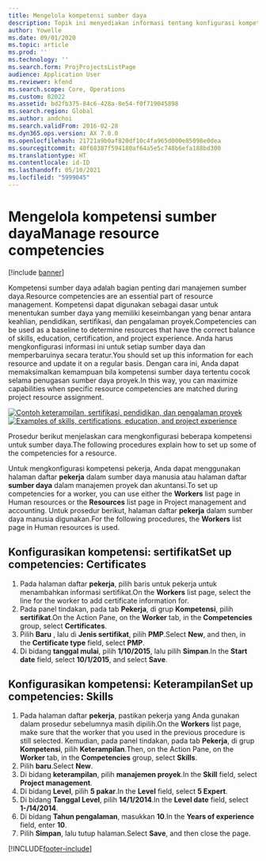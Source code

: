 ```yaml
---
title: Mengelola kompetensi sumber daya
description: Topik ini menyediakan informasi tentang konfigurasi kompetensi untuk sumber daya proyek.
author: Yowelle
ms.date: 09/01/2020
ms.topic: article
ms.prod: ''
ms.technology: ''
ms.search.form: ProjProjectsListPage
audience: Application User
ms.reviewer: kfend
ms.search.scope: Core, Operations
ms.custom: 82022
ms.assetid: bd2fb375-84c6-428a-8e54-f0f719045898
ms.search.region: Global
ms.author: andchoi
ms.search.validFrom: 2016-02-28
ms.dyn365.ops.version: AX 7.0.0
ms.openlocfilehash: 21721a9b0af820df10c4fa965d000e85098e0dea
ms.sourcegitcommit: 40f68387f594180af64a5e5c748b6efa188bd300
ms.translationtype: HT
ms.contentlocale: id-ID
ms.lasthandoff: 05/10/2021
ms.locfileid: "5999045"
---
```

# <a name="manage-resource-competencies"></a><span data-ttu-id="37553-103">Mengelola kompetensi sumber daya</span><span class="sxs-lookup"><span data-stu-id="37553-103">Manage resource competencies</span></span>

[!include [banner](../includes/banner.md)]

<span data-ttu-id="37553-104">Kompetensi sumber daya adalah bagian penting dari manajemen sumber daya.</span><span class="sxs-lookup"><span data-stu-id="37553-104">Resource competencies are an essential part of resource management.</span></span> <span data-ttu-id="37553-105">Kompetensi dapat digunakan sebagai dasar untuk menentukan sumber daya yang memiliki keseimbangan yang benar antara keahlian, pendidikan, sertifikasi, dan pengalaman proyek.</span><span class="sxs-lookup"><span data-stu-id="37553-105">Competencies can be used as a baseline to determine resources that have the correct balance of skills, education, certification, and project experience.</span></span> <span data-ttu-id="37553-106">Anda harus mengkonfigurasi informasi ini untuk setiap sumber daya dan memperbaruinya secara teratur.</span><span class="sxs-lookup"><span data-stu-id="37553-106">You should set up this information for each resource and update it on a regular basis.</span></span> <span data-ttu-id="37553-107">Dengan cara ini, Anda dapat memaksimalkan kemampuan bila kompetensi sumber daya tertentu cocok selama penugasan sumber daya proyek.</span><span class="sxs-lookup"><span data-stu-id="37553-107">In this way, you can maximize capabilities when specific resource competencies are matched during project resource assignment.</span></span>

<span data-ttu-id="37553-108">[![Contoh keterampilan, sertifikasi, pendidikan, dan pengalaman proyek](./media/projectresourcing06-1024x383.jpg)](./media/projectresourcing06.jpg)</span><span class="sxs-lookup"><span data-stu-id="37553-108">[![Examples of skills, certifications, education, and project experience](./media/projectresourcing06-1024x383.jpg)](./media/projectresourcing06.jpg)</span></span>

<span data-ttu-id="37553-109">Prosedur berikut menjelaskan cara mengkonfigurasi beberapa kompetensi untuk sumber daya.</span><span class="sxs-lookup"><span data-stu-id="37553-109">The following procedures explain how to set up some of the competencies for a resource.</span></span>

<span data-ttu-id="37553-110">Untuk mengkonfigurasi kompetensi pekerja, Anda dapat menggunakan halaman daftar **pekerja** dalam sumber daya manusia atau halaman daftar **sumber daya** dalam manajemen proyek dan akuntansi.</span><span class="sxs-lookup"><span data-stu-id="37553-110">To set up competencies for a worker, you can use either the **Workers** list page in Human resources or the **Resources** list page in Project management and accounting.</span></span> <span data-ttu-id="37553-111">Untuk prosedur berikut, halaman daftar **pekerja** dalam sumber daya manusia digunakan.</span><span class="sxs-lookup"><span data-stu-id="37553-111">For the following procedures, the **Workers** list page in Human resources is used.</span></span>

## <a name="set-up-competencies-certificates"></a><span data-ttu-id="37553-112">Konfigurasikan kompetensi: sertifikat</span><span class="sxs-lookup"><span data-stu-id="37553-112">Set up competencies: Certificates</span></span>

1. <span data-ttu-id="37553-113">Pada halaman daftar **pekerja**, pilih baris untuk pekerja untuk menambahkan informasi sertifikat.</span><span class="sxs-lookup"><span data-stu-id="37553-113">On the **Workers** list page, select the line for the worker to add certificate information for.</span></span>
2. <span data-ttu-id="37553-114">Pada panel tindakan, pada tab **Pekerja**, di grup **Kompetensi**, pilih **sertifikat**.</span><span class="sxs-lookup"><span data-stu-id="37553-114">On the Action Pane, on the **Worker** tab, in the **Competencies** group, select **Certificates**.</span></span>
3. <span data-ttu-id="37553-115">Pilih **Baru** , lalu di **Jenis sertifikat**, pilih **PMP**.</span><span class="sxs-lookup"><span data-stu-id="37553-115">Select **New**, and then, in the **Certificate type** field, select **PMP**.</span></span>
4. <span data-ttu-id="37553-116">Di bidang **tanggal mulai**, pilih **1/10/2015**, lalu pilih **Simpan**.</span><span class="sxs-lookup"><span data-stu-id="37553-116">In the **Start date** field, select **10/1/2015**, and select **Save**.</span></span>

## <a name="set-up-competencies-skills"></a><span data-ttu-id="37553-117">Konfigurasikan kompetensi: Keterampilan</span><span class="sxs-lookup"><span data-stu-id="37553-117">Set up competencies: Skills</span></span>

1. <span data-ttu-id="37553-118">Pada halaman daftar **pekerja**, pastikan pekerja yang Anda gunakan dalam prosedur sebelumnya masih dipilih.</span><span class="sxs-lookup"><span data-stu-id="37553-118">On the **Workers** list page, make sure that the worker that you used in the previous procedure is still selected.</span></span> <span data-ttu-id="37553-119">Kemudian, pada panel tindakan, pada tab **Pekerja**, di grup **Kompetensi**, pilih **Keterampilan**.</span><span class="sxs-lookup"><span data-stu-id="37553-119">Then, on the Action Pane, on the **Worker** tab, in the **Competencies** group, select **Skills**.</span></span>
2. <span data-ttu-id="37553-120">Pilih **baru**.</span><span class="sxs-lookup"><span data-stu-id="37553-120">Select **New**.</span></span>
3. <span data-ttu-id="37553-121">Di bidang **keterampilan**, pilih **manajemen proyek**.</span><span class="sxs-lookup"><span data-stu-id="37553-121">In the **Skill** field, select **Project management**.</span></span>
4. <span data-ttu-id="37553-122">Di bidang **Level**, pilih **5 pakar**.</span><span class="sxs-lookup"><span data-stu-id="37553-122">In the **Level** field, select **5 Expert**.</span></span>
5. <span data-ttu-id="37553-123">Di bidang **Tanggal Level**, pilih **14/1/2014**.</span><span class="sxs-lookup"><span data-stu-id="37553-123">In the **Level date** field, select **1-/14/2014**.</span></span>
6. <span data-ttu-id="37553-124">Di bidang **Tahun pengalaman**, masukkan **10**.</span><span class="sxs-lookup"><span data-stu-id="37553-124">In the **Years of experience** field, enter **10**.</span></span>
7. <span data-ttu-id="37553-125">Pilih **Simpan**, lalu tutup halaman.</span><span class="sxs-lookup"><span data-stu-id="37553-125">Select **Save**, and then close the page.</span></span>


[!INCLUDE[footer-include](../includes/footer-banner.md)]